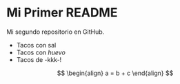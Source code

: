 # Mi Primer README
Mi segundo repositorio en GitHub.

+ Tacos con sal
+ Tacos con *huevo*
+ Tacos de -kkk-!

$$
\begin{align}
a = b + c
\end{align}
$$
